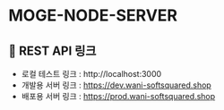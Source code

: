 # MOGE-NODE-SERVER

## 🔗 REST API 링크

- 로컬 테스트 링크 : http://localhost:3000
- 개발용 서버 링크 : https://dev.wani-softsquared.shop
- 배포용 서버 링크 : https://prod.wani-softsquared.shop
